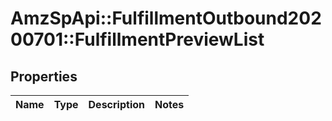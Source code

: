 # AmzSpApi::FulfillmentOutbound20200701::FulfillmentPreviewList

## Properties
Name | Type | Description | Notes
------------ | ------------- | ------------- | -------------

